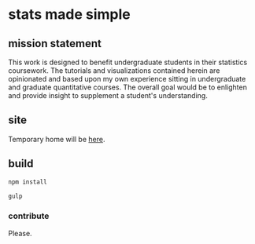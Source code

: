 # stats made simple

## mission statement

This work is designed to benefit undergraduate students in their statistics coursework. The tutorials and visualizations contained herein are opinionated and based upon my own experience sitting in undergraduate and graduate quantitative courses. The overall goal would be to enlighten and provide insight to supplement a student's understanding.

## site

Temporary home will be [here](http://darrenjaworski.github.io/simplestats/).

## build

```bash
npm install

gulp
```

### contribute

Please.
